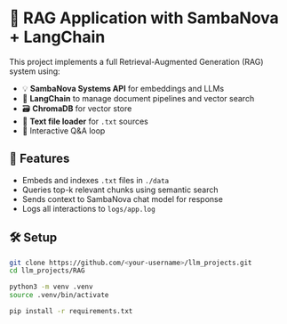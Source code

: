 # 🧠 RAG Application with SambaNova + LangChain

This project implements a full Retrieval-Augmented Generation (RAG) system using:

- 💡 **SambaNova Systems API** for embeddings and LLMs
- 🔗 **LangChain** to manage document pipelines and vector search
- 🗃️ **ChromaDB** for vector store
- 📄 **Text file loader** for `.txt` sources
- 🧪 Interactive Q&A loop

## 🚀 Features

- Embeds and indexes `.txt` files in `./data`
- Queries top-k relevant chunks using semantic search
- Sends context to SambaNova chat model for response
- Logs all interactions to `logs/app.log`

## 🛠 Setup

```bash
git clone https://github.com/<your-username>/llm_projects.git
cd llm_projects/RAG

python3 -m venv .venv
source .venv/bin/activate

pip install -r requirements.txt
